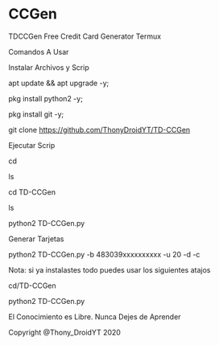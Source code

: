 # CCGen
TDCCGen Free Credit Card Generator Termux


Comandos A Usar

Instalar Archivos y Scrip

apt update && apt upgrade -y;

pkg install python2 -y;

pkg install git -y;

git clone https://github.com/ThonyDroidYT/TD-CCGen

Ejecutar Scrip

cd

ls

cd TD-CCGen

ls

python2 TD-CCGen.py

Generar Tarjetas 

python2 TD-CCGen.py -b 483039xxxxxxxxxx -u 20 -d -c

Nota: si ya instalastes todo puedes usar los siguientes atajos

cd/TD-CCGen

python2 TD-CCGen.py

El Conocimiento es Libre. Nunca Dejes de Aprender

Copyright @Thony_DroidYT 2020
